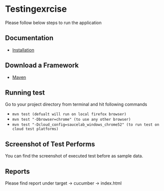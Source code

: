 Testingexrcise
=================



Please follow below steps to run the application

Documentation
-------------
* [Installation](https://github.com/selenium-cucumber/selenium-cucumber-java/blob/master/doc/installation.md)

Download a Framework
--------------
* [Maven](https://github.com/selenium-cucumber/selenium-cucumber-java-maven-example)


Running test
--------------

Go to your project directory from terminal and hit following commands
* `mvn test (defualt will run on local firefox browser)`
* `mvn test "-Dbrowser=chrome" (to use any other browser)`
* `mvn test "-Dcloud_config=saucelab_windows_chrome52" (to run test on cloud test platforms)`


Screenshot of Test Performs
-------

You can find the screenshot of executed test before as sample data.


Reports
-------

Please find report under target -> cucumber -> index.html

